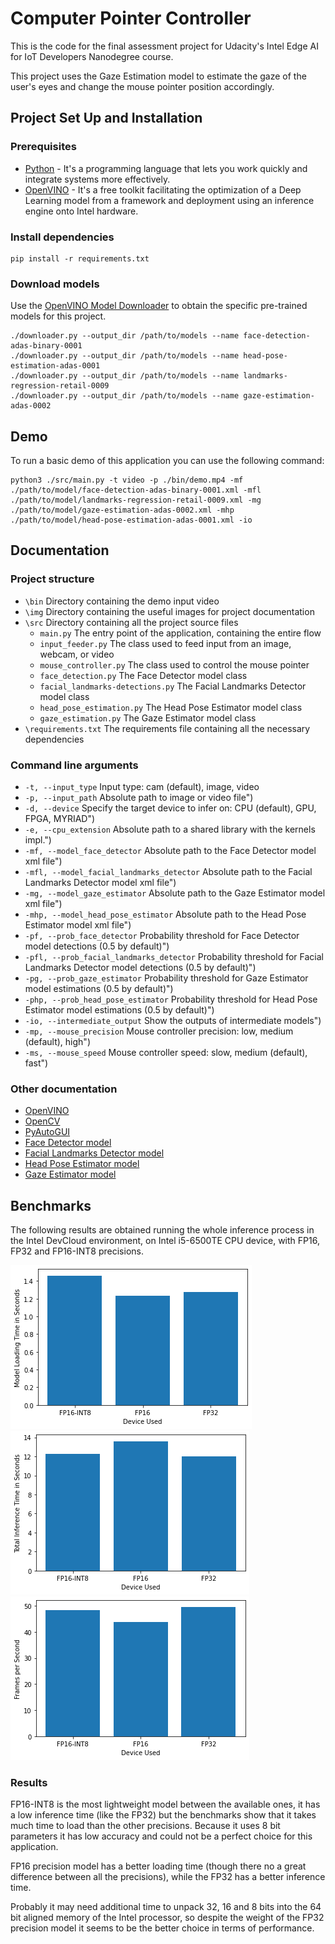 # Computer Pointer Controller

This is the code for the final assessment project for Udacity's Intel Edge AI for IoT Developers Nanodegree course.

This project uses the Gaze Estimation model to estimate the gaze of the user's eyes and change the mouse pointer position accordingly.

## Project Set Up and Installation

### Prerequisites

 - [Python](https://www.python.org/) - It's a programming language that lets you work quickly and integrate systems more effectively.
 - [OpenVINO](https://software.intel.com/content/www/us/en/develop/tools/openvino-toolkit.html) - It's a free toolkit facilitating the optimization of a Deep Learning model from a framework and deployment using an inference engine onto Intel hardware.

### Install dependencies

```
pip install -r requirements.txt
```

### Download models

Use the [OpenVINO Model Downloader](https://docs.openvinotoolkit.org/latest/_tools_downloader_README.html) to obtain the specific pre-trained models for this project.

```
./downloader.py --output_dir /path/to/models --name face-detection-adas-binary-0001
./downloader.py --output_dir /path/to/models --name head-pose-estimation-adas-0001
./downloader.py --output_dir /path/to/models --name landmarks-regression-retail-0009
./downloader.py --output_dir /path/to/models --name gaze-estimation-adas-0002
```

## Demo

To run a basic demo of this application you can use the following command:

```
python3 ./src/main.py -t video -p ./bin/demo.mp4 -mf ./path/to/model/face-detection-adas-binary-0001.xml -mfl ./path/to/model/landmarks-regression-retail-0009.xml -mg ./path/to/model/gaze-estimation-adas-0002.xml -mhp ./path/to/model/head-pose-estimation-adas-0001.xml -io
```

## Documentation

### Project structure

- ```\bin``` Directory containing the demo input video
- ```\img``` Directory containing the useful images for project documentation
- ```\src``` Directory containing all the project source files
    - ```main.py``` The entry point of the application, containing the entire flow
    - ```input_feeder.py``` The class used to feed input from an image, webcam, or video
    - ```mouse_controller.py``` The class used to control the mouse pointer
    - ```face_detection.py``` The Face Detector model class
    - ```facial_landmarks-detections.py``` The Facial Landmarks Detector model class
    - ```head_pose_estimation.py``` The Head Pose Estimator model class
    - ```gaze_estimation.py``` The Gaze Estimator model class
- ```\requirements.txt``` The requirements file containing all the necessary dependencies

### Command line arguments

- ```-t, --input_type``` Input type: cam (default), image, video
- ```-p, --input_path``` Absolute path to image or video file")
- ```-d, --device``` Specify the target device to infer on: CPU (default), GPU, FPGA, MYRIAD")
- ```-e, --cpu_extension``` Absolute path to a shared library with the kernels impl.")
- ```-mf, --model_face_detector``` Absolute path to the Face Detector model xml file")
- ```-mfl, --model_facial_landmarks_detector``` Absolute path to the Facial Landmarks Detector model xml file")
- ```-mg, --model_gaze_estimator``` Absolute path to the Gaze Estimator model xml file")
- ```-mhp, --model_head_pose_estimator``` Absolute path to the Head Pose Estimator model xml file")
- ```-pf, --prob_face_detector``` Probability threshold for Face Detector model detections (0.5 by default)")
- ```-pfl, --prob_facial_landmarks_detector``` Probability threshold for Facial Landmarks Detector model detections (0.5 by default)")
- ```-pg, --prob_gaze_estimator``` Probability threshold for Gaze Estimator model estimations (0.5 by default)")
- ```-php, --prob_head_pose_estimator``` Probability threshold for Head Pose Estimator model estimations (0.5 by default)")
- ```-io, --intermediate_output``` Show the outputs of intermediate models")
- ```-mp, --mouse_precision``` Mouse controller precision: low, medium (default), high")
- ```-ms, --mouse_speed``` Mouse controller speed: slow, medium (default), fast")

### Other documentation

- [OpenVINO](https://docs.openvinotoolkit.org/latest/index.html)
- [OpenCV](https://docs.opencv.org/)
- [PyAutoGUI](https://pyautogui.readthedocs.io/en/latest/)
- [Face Detector model](https://docs.openvinotoolkit.org/latest/_models_intel_face_detection_adas_binary_0001_description_face_detection_adas_binary_0001.html)
- [Facial Landmarks Detector model](https://docs.openvinotoolkit.org/latest/_models_intel_landmarks_regression_retail_0009_description_landmarks_regression_retail_0009.html)
- [Head Pose Estimator model](https://docs.openvinotoolkit.org/latest/_models_intel_head_pose_estimation_adas_0001_description_head_pose_estimation_adas_0001.html)
- [Gaze Estimator model](https://docs.openvinotoolkit.org/latest/_models_intel_gaze_estimation_adas_0002_description_gaze_estimation_adas_0002.html)

## Benchmarks

The following results are obtained running the whole inference process in the Intel DevCloud environment, on Intel i5-6500TE CPU device, with FP16, FP32 and FP16-INT8 precisions. 

![Loading Time](img/loading_time.png)
![Inference Time](img/inference_time.png)
![FPS](img/fps.png)

### Results

FP16-INT8 is the most lightweight model between the available ones, it has a low inference time (like the FP32) but the benchmarks show that it takes much time to load than the other precisions. Because it uses 8 bit parameters it has low accuracy and could not be a perfect choice for this application.

FP16 precision model has a better loading time (though there no a great difference between all the precisions), while the FP32 has a better inference time.

Probably it may need additional time to unpack 32, 16 and 8 bits into the 64 bit aligned memory of the Intel processor, so despite the weight of the FP32 precision model it seems to be the better choice in terms of performance.